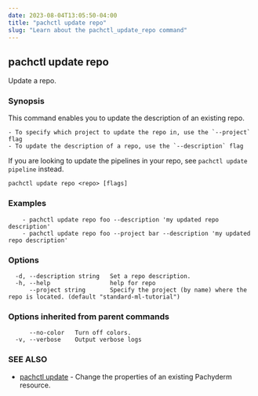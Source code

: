 ```yaml
---
date: 2023-08-04T13:05:50-04:00
title: "pachctl update repo"
slug: "Learn about the pachctl_update_repo command"
---
```


## pachctl update repo

Update a repo.

### Synopsis

This command enables you to update the description of an existing repo. 

	- To specify which project to update the repo in, use the `--project` flag 
	- To update the description of a repo, use the `--description` flag 

If you are looking to update the pipelines in your repo, see `pachctl update pipeline` instead.

```
pachctl update repo <repo> [flags]
```

### Examples

```
	- pachctl update repo foo --description 'my updated repo description'
	- pachctl update repo foo --project bar --description 'my updated repo description'

```

### Options

```
  -d, --description string   Set a repo description.
  -h, --help                 help for repo
      --project string       Specify the project (by name) where the repo is located. (default "standard-ml-tutorial")
```

### Options inherited from parent commands

```
      --no-color   Turn off colors.
  -v, --verbose    Output verbose logs
```

### SEE ALSO

* [pachctl update](/commands/pachctl_update/)	 - Change the properties of an existing Pachyderm resource.

